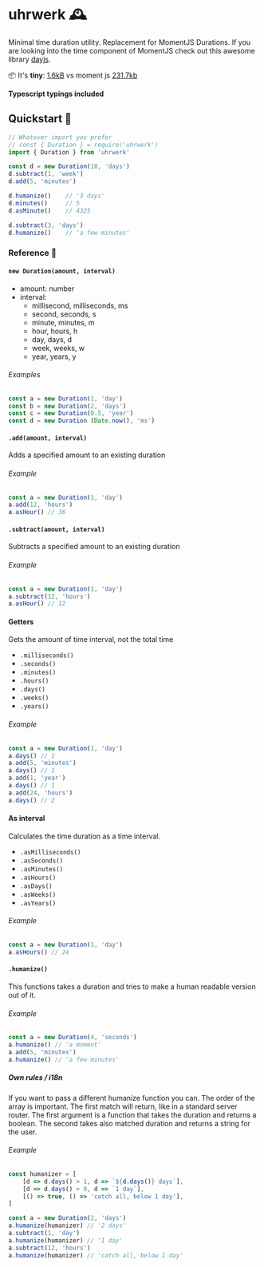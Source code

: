 # uhrwerk 🕰
Minimal time duration utility. Replacement for MomentJS Durations. If you are looking into the time component of MomentJS check out this awesome library [dayjs](https://github.com/iamkun/dayjs).

📦 It's **tiny**: [1.6kB](https://bundlephobia.com/result?p=uhrwerk@1.0.0) vs moment js [231.7kb](https://bundlephobia.com/result?p=moment@latest)

**Typescript typings included**

## Quickstart 🚀

```typescript
// Whatever import you prefer
// const { Duration } = require('uhrwerk')
import { Duration } from 'uhrwerk'

const d = new Duration(10, 'days')
d.subtract(1, 'week')
d.add(5, 'minutes')

d.humanize()    // '3 days'
d.minutes()     // 5
d.asMinute()    // 4325

d.subtract(3, 'days')
d.humanize()    // 'a few minutes'
```

### Reference 📒

#### `new Duration(amount, interval)`

- amount: number
- interval:
	- millisecond, milliseconds, ms
	- second, seconds, s
	- minute, minutes, m
	- hour, hours, h
	- day, days, d
	- week, weeks, w
	- year, years, y

###### Examples

```javascript
const a = new Duration(1, 'day')
const b = new Duration(2, 'days')
const c = new Duration(0.5, 'year')
const d = new Duration (Date.now(), 'ms')
```

#### `.add(amount, interval)`

Adds a specified amount to an existing duration

###### Example

```javascript
const a = new Duration(1, 'day')
a.add(12, 'hours')
a.asHour() // 36
```

#### `.subtract(amount, interval)`

Subtracts a specified amount to an existing duration

###### Example

```javascript
const a = new Duration(1, 'day')
a.subtract(12, 'hours')
a.asHour() // 12
```

#### Getters

Gets the amount of time interval, not the total time

- `.milliseconds()`
- `.seconds()`
- `.minutes()`
- `.hours()`
- `.days()`
- `.weeks()`
- `.years()`

###### Example

```javascript
const a = new Duration(1, 'day')
a.days() // 1
a.add(5, 'minutes')
a.days() // 1
a.add(1, 'year')
a.days() // 1
a.add(24, 'hours')
a.days() // 2
```

#### As interval

Calculates the time duration as a time interval.

- `.asMilliseconds()`
- `.asSeconds()`
- `.asMinutes()`
- `.asHours()`
- `.asDays()`
- `.asWeeks()`
- `.asYears()`

###### Example

```javascript
const a = new Duration(1, 'day')
a.asHours() // 24
```

#### `.humanize()`

This functions takes a duration and tries to make a human readable version out of it.

###### Example

```javascript
const a = new Duration(4, 'seconds')
a.humanize() // 'a moment'
a.add(5, 'minutes')
a.humanize() // 'a few minutes'
```

##### Own rules / i18n

If you want to pass a different humanize function you can.
The order of the array is important. The first match will return, like in a standard server router. The first argument is a function that takes the duration and returns a boolean. The second takes also matched duration and returns a string for the user.

###### Example

```javascript
const humanizer = [
	[d => d.days() > 1, d => `${d.days()} days`],
	[d => d.days() > 0, d => `1 day`],
	[() => true, () => 'catch all, below 1 day'],
]

const a = new Duration(2, 'days')
a.humanize(humanizer) // '2 days'
a.subtract(1, 'day')
a.humanize(humanizer) // '1 day'
a.subtract(12, 'hours')
a.humanize(humanizer) // 'catch all, below 1 day'
```
